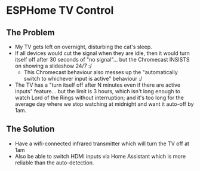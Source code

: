 ESPHome TV Control
==================

The Problem
-----------
- My TV gets left on overnight, disturbing the cat's sleep.
- If all devices would cut the signal when they are idle, then it would turn itself off after 30 seconds of "no signal"... but the Chromecast INSISTS on showing a slideshow 24/7 :/
  - This Chromecast behaviour also messes up the "automatically switch to whichever input is active" behaviour :/
- The TV has a "turn itself off after N minutes even if there are active inputs" feature... but the limit is 3 hours, which isn't long enough to watch Lord of the Rings without interruption; and it's too long for the average day where we stop watching at midnight and want it auto-off by 1am.

The Solution
------------
- Have a wifi-connected infrared transmitter which will turn the TV off at 1am
- Also be able to switch HDMI inputs via Home Assistant which is more reliable than the auto-detection.